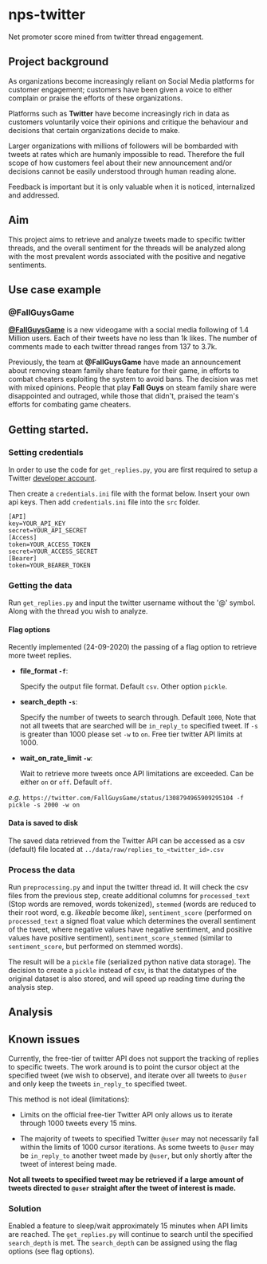 # nps-twitter
Net promoter score mined from twitter thread engagement.

## Project background
As organizations become increasingly reliant on Social Media platforms for customer engagement; customers have been given a voice to either complain or praise the efforts of these organizations.

Platforms such as **Twitter** have become increasingly rich in data as customers voluntarily voice their opinions and critique the behaviour and decisions that certain organizations decide to make.

Larger organizations with millions of followers will be bombarded with tweets at rates which are humanly impossible to read.
Therefore the full scope of how customers feel about their new announcement and/or decisions cannot be easily understood through human reading alone.

Feedback is important but it is only valuable when it is noticed, internalized and addressed.

## Aim

This project aims to retrieve and analyze tweets made to specific twitter threads, and the overall sentiment for the threads will be analyzed along with the most prevalent words associated with the positive and negative sentiments.

## Use case example

### @FallGuysGame
[**@FallGuysGame**](https://twitter.com/FallGuysGame) is a new videogame with a social media following of 1.4 Million users. Each of their tweets have no less than 1k likes. The number of comments made to each twitter thread ranges from 137 to 3.7k.

Previously, the team at **@FallGuysGame** have made an announcement about removing steam family share feature for their game, in efforts to combat cheaters exploiting the system to avoid bans.
The decision was met with mixed opinions.
People that play **Fall Guys** on steam family share were disappointed and outraged, while those that didn't, praised the team's efforts for combating game cheaters.

## Getting started.

### Setting credentials
In order to use the code for `get_replies.py`, you are first required to setup a Twitter [developer account](https://developer.twitter.com/en).

Then create a `credentials.ini` file with the format below.
Insert your own api keys. Then add `credentials.ini` file into the `src` folder.

```
[API]
key=YOUR_API_KEY
secret=YOUR_API_SECRET
[Access]
token=YOUR_ACCESS_TOKEN
secret=YOUR_ACCESS_SECRET
[Bearer]
token=YOUR_BEARER_TOKEN
```
### Getting the data

Run `get_replies.py` and input the twitter username without the '@' symbol. Along with the thread you wish to analyze.

#### Flag options

Recently implemented (24-09-2020) the passing of a flag option to retrieve
more tweet replies.

* **file_format `-f`**:

    Specify the output file format. Default `csv`.
    Other option `pickle`.

* **search_depth `-s`**:

    Specify the number of tweets to search through. Default `1000`,
    Note that not all tweets that are searched will be `in_reply_to`
    specified tweet. If `-s` is greater than 1000 please set `-w` to `on`.
    Free tier twitter API limits at 1000.

* **wait_on_rate_limit `-w`**:

    Wait to retrieve more tweets once API limitations are exceeded.
    Can be either `on` or `off`. Default `off`.

*e.g.* `https://twitter.com/FallGuysGame/status/1308794965909295104 -f pickle -s 2000 -w on`

#### Data is saved to disk

The saved data retrieved from the Twitter API can be accessed as a csv (default)
file located at `../data/raw/replies_to_<twitter_id>.csv`

### Process the data

Run `preprocessing.py` and input the twitter thread id. It will check the csv files from the previous step, create additional columns for `processed_text` (Stop words are removed, words tokenized), `stemmed` (words are reduced to their root word, e.g. *likeable* become *like*), `sentiment_score` (performed on `processed_text` a signed float value which determines the overall sentiment of the tweet, where negative values have negative sentiment, and positive values have positive sentiment), `sentiment_score_stemmed` (similar to `sentiment_score`, but performed on stemmed words).

The result will be a `pickle` file (serialized python native data storage). The decision to create a `pickle` instead of csv, is that the datatypes of the original dataset is also stored, and will speed up reading time during the analysis step.

## Analysis

**<In development.>**

## Known issues

Currently, the free-tier of twitter API does not support the tracking of replies to specific tweets.
The work around is to point the cursor object at the specified tweet (we wish to observe), and iterate over all tweets to `@user` and only keep the tweets `in_reply_to` specified tweet.

This method is not ideal (limitations):

* Limits on the official free-tier Twitter API only allows us to iterate through 1000 tweets every 15 mins.

* The majority of tweets to specified Twitter `@user` may not necessarily fall within the limits of 1000 cursor iterations. As some tweets to `@user` may be `in_reply_to` another tweet made by `@user`, but only shortly after the tweet of interest being made.

**Not all tweets to specified tweet may be retrieved if a large amount of tweets directed to `@user` straight after the tweet of interest is made.**

### Solution

Enabled a feature to sleep/wait approximately 15 minutes when API limits are reached. The `get_replies.py` will continue to search until the specified `search_depth` is met.
The `search_depth` can be assigned using the flag options (see flag options).

